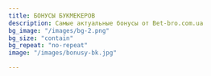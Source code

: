 ```yaml
---
title: БОНУСЫ БУКМЕКЕРОВ
description: Самые актуальные бонусы от Bet-bro.com.ua
bg_image: "/images/bg-2.png"
bg_size: "contain"
bg_repeat: "no-repeat"
image: "/images/bonusy-bk.jpg"

---
```

